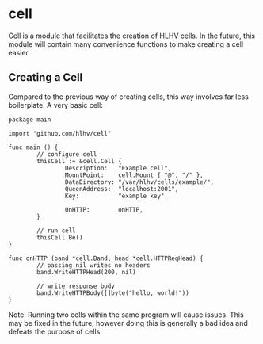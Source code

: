# cell

Cell is a module that facilitates the creation of HLHV cells. In the future,
this module will contain many convenience functions to make creating a cell
easier.

## Creating a Cell

Compared to the previous way of creating cells, this way involves far less
boilerplate. A very basic cell:

```
package main

import "github.com/hlhv/cell"

func main () {
        // configure cell
        thisCell := &cell.Cell {
                Description:   "Example cell",
                MountPoint:    cell.Mount { "@", "/" },
                DataDirectory: "/var/hlhv/cells/example/",
                QueenAddress:  "localhost:2001",
                Key:           "example key",

                OnHTTP:        onHTTP,
        }

        // run cell
        thisCell.Be()
}

func onHTTP (band *cell.Band, head *cell.HTTPReqHead) {
        // passing nil writes no headers
        band.WriteHTTPHead(200, nil)
        
        // write response body
        band.WriteHTTPBody([]byte("hello, world!"))
}
```

Note: Running two cells within the same program will cause issues. This may be
fixed in the future, however doing this is generally a bad idea and defeats the
purpose of cells.
